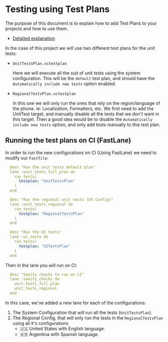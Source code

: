 # Testing using Test Plans

The purpose of this document is to explain how to add Test Plans to your projects and how to use them.

* [Detailed explanation](https://useyourloaf.com/blog/xcode-test-plans/)

In the case of this project we will use two different test plans for the unit tests:
* `UnitTestsPlan.xctestplan`

    Here we will execute all the suit of unit tests using the system configuration.
    This will be the `default` test plan, and should have the `Automatically include new tests` option enabled.
* `RegionalTestsPlan.xctestplan`

    In this one we will only run the ones that rely on the region/language of the phone. ie: Localization, Formatters, etc.
    We first need to add the UnitTest target, and manually disable all the tests that we don't want in this target.
    Then a good idea would be to disable the `Automatically include new tests` option, and only add tests manually to this test plan.
    
## Running the test plans on CI (FastLane)
In order to run the new configurations on CI (Using FastLane) we need to modify our `Fastfile`:
```yml
  desc "Run the unit tests default plan"
  lane :unit_tests_full_plan do
    run_tests(
      testplan: "UnitTestsPlan"
    )
  end

  desc "Run the regional unit tests (US Config)"
  lane :unit_tests_regional do
    run_tests(
      testplan: "RegionalTestsPlan"
    )
  end

  desc "Run the UI tests"
  lane :ui_tests do
    run_tests(
      testplan: "UITestsPlan"
    )
  end
```

Then in the lane you will run on CI:
```yml
  desc "Sanity checks to run on CI"
  lane :sanity_checks do
    unit_tests_full_plan
    unit_tests_regional
  end
```

In this case, we've added a new lane for each of the configurations:
1. The System Configuration that will run all the tests (`UnitTestsPlan`).
2. The Regional Config, that will only run the tests in the `RegionalTestsPlan` using all it's configurations
    * 🇺🇸 United States with English language.
    * 🇦🇷 Argentina with Spanish language.







